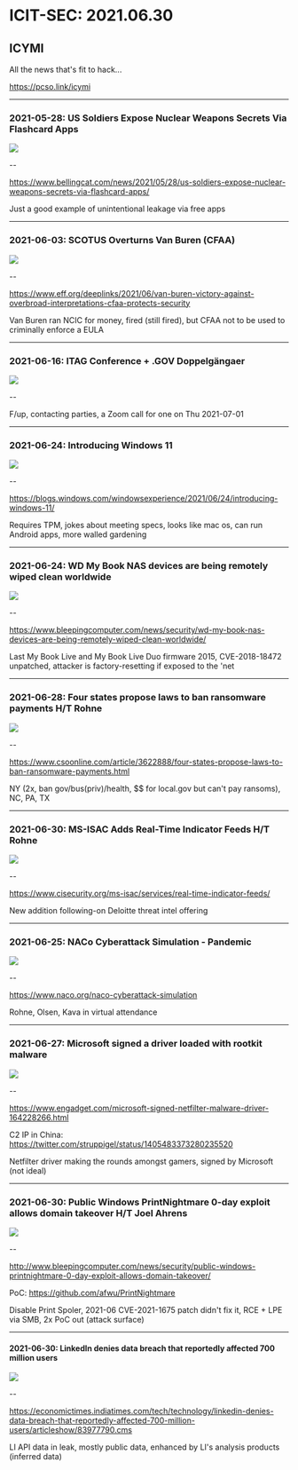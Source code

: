 # ICIT-SEC: 2021.06.30

## **ICYMI**

All the news that's fit to hack...

https://pcso.link/icymi

<!-- .slide: data-transition="zoom" -->
<!-- .slide: data-background="/images/icitsec.logo.1920x1080.dark.jpg" -->

---

### 2021-05-28: US Soldiers Expose Nuclear Weapons Secrets Via Flashcard Apps
![](https://www.bellingcat.com/app/uploads/2021/05/image21-1-1200x507.jpg)

--

https://www.bellingcat.com/news/2021/05/28/us-soldiers-expose-nuclear-weapons-secrets-via-flashcard-apps/

Just a good example of unintentional leakage via free apps

---

### 2021-06-03: SCOTUS Overturns Van Buren (CFAA)
![](https://www.eff.org/files/banner_library/coder-cat-2.png)

--

https://www.eff.org/deeplinks/2021/06/van-buren-victory-against-overbroad-interpretations-cfaa-protects-security

Van Buren ran NCIC for money, fired (still fired), but CFAA not to be used to criminally enforce a EULA

---

### 2021-06-16: ITAG Conference + .GOV Doppelgängaer
![](https://blog.101domain.com/wp-content/uploads/2021/01/look-alike-domain-fraud-wide.jpg)

--

F/up, contacting parties, a Zoom call for one on Thu 2021-07-01

---

### 2021-06-24: Introducing Windows 11
![](https://46c4ts1tskv22sdav81j9c69-wpengine.netdna-ssl.com/wp-content/uploads/prod/sites/2/2021/06/WIN_Start_GenZ_Light_16x10_en-US-1024x640.png)

--

https://blogs.windows.com/windowsexperience/2021/06/24/introducing-windows-11/

Requires TPM, jokes about meeting specs, looks like mac os, can run Android apps, more walled gardening

---

### 2021-06-24: WD My Book NAS devices are being remotely wiped clean worldwide
![](https://www.bleepstatic.com/content/hl-images/2021/06/29/wd-header.jpg)

--

https://www.bleepingcomputer.com/news/security/wd-my-book-nas-devices-are-being-remotely-wiped-clean-worldwide/

Last My Book Live and My Book Live Duo firmware 2015, CVE-2018-18472 unpatched, attacker is factory-resetting if exposed to the 'net

---

### 2021-06-28: Four states propose laws to ban ransomware payments H/T Rohne
![](https://wall-street.com/wp-content/uploads/2016/03/august-17-bit-coin-main.gif)

--

https://www.csoonline.com/article/3622888/four-states-propose-laws-to-ban-ransomware-payments.html

NY (2x, ban gov/bus(priv)/health, $$ for local.gov but can't pay ransoms), NC, PA, TX

---

### 2021-06-30: MS-ISAC Adds Real-Time Indicator Feeds H/T Rohne
![](https://www.cisecurity.org/wp-content/uploads/2021/06/MS-ISAC-Indicator-Sharing-GRAPHIC.png)

--

https://www.cisecurity.org/ms-isac/services/real-time-indicator-feeds/

New addition following-on Deloitte threat intel offering

---

### 2021-06-25: NACo Cyberattack Simulation - Pandemic
![](https://www.naco.org/sites/default/files/GettyImages-1185245180.jpg)

--

https://www.naco.org/naco-cyberattack-simulation

Rohne, Olsen, Kava in virtual attendance

---

### 2021-06-27: Microsoft signed a driver loaded with rootkit malware
![](https://www.techinside.com/wp-content/uploads/2021/06/microsoft-wejoya-yatirim-yapacak-techinside.jpg)

--

https://www.engadget.com/microsoft-signed-netfilter-malware-driver-164228266.html

C2 IP in China: https://twitter.com/struppigel/status/1405483373280235520

Netfilter driver making the rounds amongst gamers, signed by Microsoft (not ideal)

---

### 2021-06-30: Public Windows PrintNightmare 0-day exploit allows domain takeover H/T Joel Ahrens
![](https://www.bleepstatic.com/content/hl-images/2021/06/30/Printer.jpg)

--

http://www.bleepingcomputer.com/news/security/public-windows-printnightmare-0-day-exploit-allows-domain-takeover/

PoC: https://github.com/afwu/PrintNightmare

Disable Print Spoler, 2021-06 CVE-2021-1675 patch didn't fix it, RCE + LPE via SMB, 2x PoC out (attack surface)

---

#### 2021-06-30: LinkedIn denies data breach that reportedly affected 700 million users
![](https://img.etimg.com/thumb/msid-83977757,width-650,imgsize-46200,,resizemode-4,quality-100/linkedin.jpg)

--

https://economictimes.indiatimes.com/tech/technology/linkedin-denies-data-breach-that-reportedly-affected-700-million-users/articleshow/83977790.cms

LI API data in leak, mostly public data, enhanced by LI's analysis products (inferred data)
